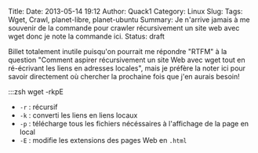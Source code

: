 Title: 
Date: 2013-05-14 19:12
Author: Quack1
Category: Linux
Slug: 
Tags: Wget, Crawl, planet-libre, planet-ubuntu
Summary: Je n'arrive jamais à me souvenir de la commande pour crawler récursivement un site web avec wget donc je note la commande ici.
Status: draft

Billet totalement inutile puisqu'on pourrait me répondre "RTFM" à la question "Comment aspirer récursivement un site Web avec wget tout en ré-écrivant les liens en adresses locales", mais je préfère la noter ici pour savoir directement où chercher la prochaine fois que j'en aurais besoin!

:::zsh
wget -rkpE <uri>

- `-r` : récursif
- `-k` : converti les liens en liens locaux
- `-p` : télécharge tous les fichiers nécéssaires à l'affichage de la page en local
- `-E` : modifie les extensions des pages Web en `.html`